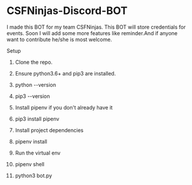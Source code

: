 # CSFNinjas-Discord-BOT

I made this BOT for my team CSFNinjas. This BOT will store credentials for events. Soon I will add some more features like reminder.And if anyone want to contribute he/she is most welcome.

Setup

  1. Clone the repo.
  
  2. Ensure python3.6+ and pip3 are installed.
  
  3. python --version
  
  4. pip3 --version

  5. Install pipenv if you don't already have it

  6. pip3 install pipenv

  7. Install project dependencies

  8. pipenv install

  9. Run the virtual env

  10. pipenv shell

  11. python3 bot.py
